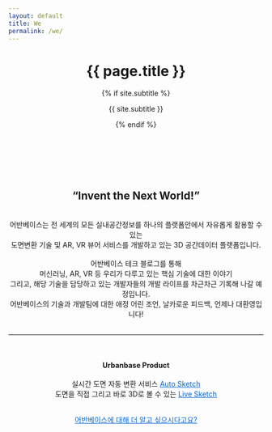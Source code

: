 ```yaml
---
layout: default
title: We
permalink: /we/
---
```



<div class="site-header-container {% if site.cover %}has-cover{% endif %}" {% if site.cover %}style="background-image: url({{ site.cover | prepend: site.baseurl }});"{% endif %}>
  <div class="scrim {% if site.cover %}has-cover{% endif %}">
    <header class="site-header">
      <h1 class="title">{{ page.title }}</h1>
      {% if site.subtitle %}<p class="subtitle">{{ site.subtitle }}</p>{% endif %}
    </header>
  </div>
</div>

<!-- <img src="{{ site.baseurl }}/assets/profile-placeholder.gif" title="Profile Picture" class="profile"> -->

<center>
<br>
<br>
<h2>“Invent the Next World!”</h2>
<br>
어반베이스는 전 세계의 모든 실내공간정보를 하나의 플랫폼안에서 자유롭게 활용할 수 있는
<br>
도면변환 기술 및 AR, VR 뷰어 서비스를 개발하고 있는 3D 공간데이터 플랫폼입니다.
<br>
<br>
어반베이스 테크 블로그를 통해 
<br>
머신러닝, AR, VR 등 우리가 다루고 있는 핵심 기술에 대한 이야기
<br>
그리고, 해당 기술을 담당하고 있는 개발자들의 개발 라이프를 차근차근 기록해 나갈 예정입니다. 
<br>
어반베이스의 기술과 개발팀에 대한 애정 어린 조언, 날카로운 피드백, 언제나 대환영입니다!
<br>
<br>


<hr>


<br>
<h4> Urbanbase Product </h4>

실시간 도면 자동 변환 서비스 <a href="https://urbanbase.github.io/2019/02/11/autosketch.html" target="_blank" style="color: #0366d6;"> Auto Sketch</a>
<br>
도면을 직접 그리고 바로 3D로 볼 수 있는 <a href="https://urbanbase.github.io/2019/02/15/livesketch.html" target="_blank" style="color: #0366d6;"> Live Sketch</a>
<br>
<br>

<a href="https://developer.urbanbase.com" target="_blank" style="color: #0366d6;">어반베이스에 대해 더 알고 싶으시다고요?</a>
</center>